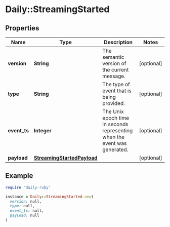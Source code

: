 # Daily::StreamingStarted

## Properties

| Name | Type | Description | Notes |
| ---- | ---- | ----------- | ----- |
| **version** | **String** | The semantic version of the current message. | [optional] |
| **type** | **String** | The type of event that is being provided. | [optional] |
| **event_ts** | **Integer** | The Unix epoch time in seconds representing when the event was generated. | [optional] |
| **payload** | [**StreamingStartedPayload**](StreamingStartedPayload.md) |  | [optional] |

## Example

```ruby
require 'daily-ruby'

instance = Daily::StreamingStarted.new(
  version: null,
  type: null,
  event_ts: null,
  payload: null
)
```

